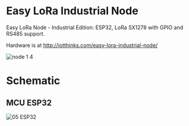 # Easy LoRa Industrial Node
Easy LoRa Node - Industrial Edition: ESP32, LoRa SX1278 with GPIO and RS485 support.

Hardware is at http://iotthinks.com/easy-lora-industrial-node/

![node 1 4](https://user-images.githubusercontent.com/29994971/56794650-c3909300-6838-11e9-8945-dcd3d56bb453.png)

# Schematic
## MCU ESP32
![05  ESP32](https://user-images.githubusercontent.com/29994971/56794473-64cb1980-6838-11e9-9061-f9f2b67ca565.png)
